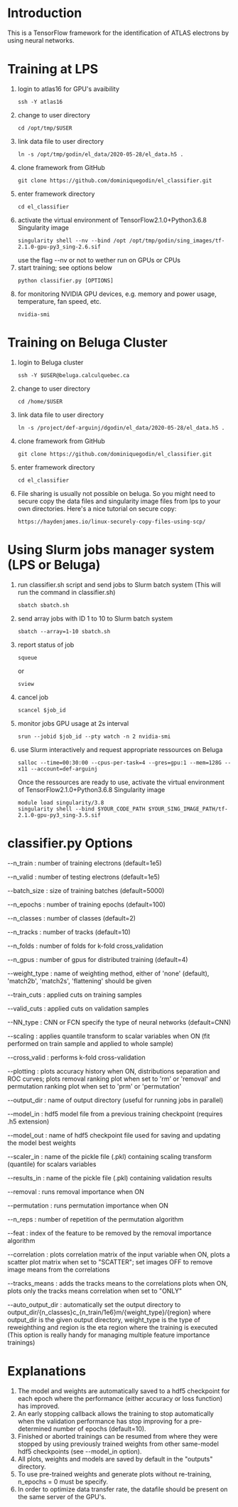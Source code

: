 # Introduction
This is a TensorFlow framework for the identification of ATLAS electrons by using neural networks.


# Training at LPS
1) login to atlas16 for GPU's avaibility
   ```
   ssh -Y atlas16
   ```
2) change to user directory
   ```
   cd /opt/tmp/$USER
   ```
3) link data file to user directory
   ```
   ln -s /opt/tmp/godin/el_data/2020-05-28/el_data.h5 .
   ```
4) clone framework from GitHub
   ```
   git clone https://github.com/dominiquegodin/el_classifier.git
   ```
5) enter framework directory
   ```
   cd el_classifier
   ```
6) activate the virtual environment of TensorFlow2.1.0+Python3.6.8 Singularity image
   ```
   singularity shell --nv --bind /opt /opt/tmp/godin/sing_images/tf-2.1.0-gpu-py3_sing-2.6.sif
   ```
   use the flag --nv or not to wether run on GPUs or CPUs
7) start training; see options below
   ```
   python classifier.py [OPTIONS]
   ```
8) for monitoring NVIDIA GPU devices, e.g. memory and power usage, temperature, fan speed, etc.
   ```
   nvidia-smi
   ```


# Training on Beluga Cluster
1) login to Beluga cluster
   ```
   ssh -Y $USER@beluga.calculquebec.ca
   ```
2) change to user directory
   ```
   cd /home/$USER
   ```
3) link data file to user directory
   ```
   ln -s /project/def-arguinj/dgodin/el_data/2020-05-28/el_data.h5 .
   ```
4) clone framework from GitHub
   ```
   git clone https://github.com/dominiquegodin/el_classifier.git
   ```
5) enter framework directory
   ```
   cd el_classifier
   ```
6) File sharing is usually not possible on beluga. So you might need to secure copy the data files and singularity image files from lps to your own directories. Here's a nice tutorial on secure copy:
    ```
    https://haydenjames.io/linux-securely-copy-files-using-scp/
    ```


# Using Slurm jobs manager system (LPS or Beluga)
1) run classifier.sh script and send jobs to Slurm batch system (This will run the command in classifier.sh)
   ```
   sbatch sbatch.sh
   ```
2) send array jobs with ID 1 to 10 to Slurm batch system
   ```
   sbatch --array=1-10 sbatch.sh
   ```
2) report status of job
   ```
   squeue
   ```
   or
   ```
   sview
   ```
3) cancel job
   ```
   scancel $job_id
   ```
4) monitor jobs GPU usage at 2s interval
   ```
   srun --jobid $job_id --pty watch -n 2 nvidia-smi
   ```
5) use Slurm interactively and request appropriate ressources on Beluga
   ```
   salloc --time=00:30:00 --cpus-per-task=4 --gres=gpu:1 --mem=128G --x11 --account=def-arguinj
   ```
   Once the ressources are ready to use, activate the virtual environment of TensorFlow2.1.0+Python3.6.8 Singularity image
   ```
   module load singularity/3.8
   singularity shell --bind $YOUR_CODE_PATH $YOUR_SING_IMAGE_PATH/tf-2.1.0-gpu-py3_sing-3.5.sif
   ```


# classifier.py Options
--n_train         : number of training electrons (default=1e5)

--n_valid         : number of testing electrons (default=1e5)

--batch_size      : size of training batches (default=5000)

--n_epochs        : number of training epochs (default=100)

--n_classes       : number of classes (default=2)

--n_tracks        : number of tracks (default=10)

--n_folds         : number of folds for k-fold cross_validation

--n_gpus          : number of gpus for distributed training (default=4)

--weight_type     : name of weighting method, either of 'none' (default),
	       'match2b', 'match2s', 'flattening' should be given

--train_cuts      : applied cuts on training samples

--valid_cuts      : applied cuts on validation samples

--NN_type         : CNN or FCN specify the type of neural networks (default=CNN)

--scaling         : applies quantile transform to scalar variables when ON (fit performed on train sample
	        and applied to whole sample)

--cross_valid     : performs k-fold cross-validation

--plotting        : plots accuracy history when ON, distributions separation and ROC curves; plots removal ranking plot when set to 'rm' or 'removal' and permutation ranking plot when set to 'prm' or 'permutation'

--output_dir      : name of output directory (useful for running jobs in parallel)

--model_in        : hdf5 model file from a previous training checkpoint (requires .h5 extension)

--model_out       : name of hdf5 checkpoint file used for saving and updating the model best weights

--scaler_in       : name of the pickle file (.pkl) containing scaling transform (quantile) for scalars variables

--results_in      : name of the pickle file (.pkl) containing validation results

--removal         : runs removal importance when ON

--permutation     : runs permutation importance when ON

--n_reps          : number of repetition of the permutation algorithm

--feat            : index of the feature to be removed by the removal importance algorithm

--correlation     : plots correlation matrix of the input variable when ON, plots a scatter plot matrix when set to "SCATTER"; set images OFF to remove image means from the correlations

--tracks_means    : adds the tracks means to the correlations plots when ON, plots only the tracks means correlation when set to "ONLY"

--auto_output_dir : automatically set the output directory to output_dir/{n_classes}c_{n_train/1e6}m/{weight_type}/{region} where output_dir is the given output directory, weight_type is the type of reweighthing and region is the eta region where the training is executed (This option is really handy for managing multiple feature importance trainings)

# Explanations
1) The model and weights are automatically saved to a hdf5 checkpoint for each epoch where the performance
   (either accuracy or loss function) has improved.
2) An early stopping callback allows the training to stop automatically when the validation performance
   has stop improving for a pre-determined number of epochs (default=10).
3) Finished or aborted trainings can be resumed from where they were stopped by using previously trained weights
   from other same-model hdf5 checkpoints (see --model_in option).
4) All plots, weights and models are saved by default in the "outputs" directory.
5) To use pre-trained weights and generate plots without re-training, n_epochs = 0 must be specify.
6) In order to optimize data transfer rate, the datafile should be present on the same server of the GPU's.
